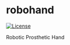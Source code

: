 robohand
========
 [![License](http://img.shields.io/:license-mit-blue.svg)](http://doge.mit-license.org)

Robotic Prosthetic Hand
